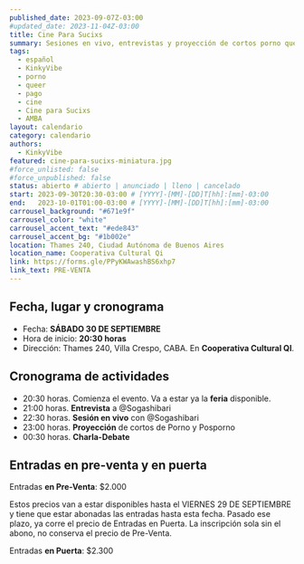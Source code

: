 ```yaml
---
published_date: 2023-09-07Z-03:00
#updated_date: 2023-11-04Z-03:00
title: Cine Para Sucixs
summary: Sesiones en vivo, entrevistas y proyección de cortos porno queer-lgtb. Venite a ver cine sucio y mojarte con nosotres.
tags:
  - español
  - KinkyVibe
  - porno
  - queer
  - pago
  - cine
  - Cine para Sucixs
  - AMBA
layout: calendario
category: calendario
authors:
  - KinkyVibe
featured: cine-para-sucixs-miniatura.jpg
#force_unlisted: false
#force_unpublished: false
status: abierto # abierto | anunciado | lleno | cancelado
start: 2023-09-30T20:30-03:00 # [YYYY]-[MM]-[DD]T[hh]:[mm]-03:00
end:   2023-10-01T01:00-03:00 # [YYYY]-[MM]-[DD]T[hh]:[mm]-03:00
carrousel_background: "#671e9f"
carrousel_color: "white"
carrousel_accent_text: "#ede843"
carrousel_accent_bg: "#1b002e"
location: Thames 240, Ciudad Autónoma de Buenos Aires
location_name: Cooperativa Cultural Qi
link: https://forms.gle/PPyKWAwashBS6xhp7
link_text: PRE-VENTA
---
```


<!-- <div class="col-2"> -->
<!-- <img src="{pag1}" alt="" /> -->
<!-- <img src="{pag2}" alt="" /> -->
<!-- </div> -->

## Fecha, lugar y cronograma ##

- Fecha: **SÁBADO 30 DE SEPTIEMBRE**
- Hora de inicio:  **20:30 horas**
- Dirección:  Thames 240, Villa Crespo, CABA. En **Cooperativa Cultural QI**.

## Cronograma de actividades ##

- 20:30 horas. Comienza el evento. Va a estar ya la **feria** disponible.
- 21:00 horas. **Entrevista** a @Sogashibari
- 22:30 horas. **Sesión en vivo** con @Sogashibari
- 23:00 horas. **Proyección** de cortos de Porno y Posporno 
- 00:30 horas. **Charla-Debate**


## Entradas en pre-venta y en puerta ##  

Entradas **en Pre-Venta**: $2.000

Estos precios van a estar disponibles hasta el VIERNES 29 DE SEPTIEMBRE y tiene que estar abonadas las entradas hasta esta fecha. Pasado ese plazo, ya corre el precio de Entradas en Puerta. La inscripción sola sin el abono, no conserva el precio de Pre-Venta.

Entradas **en Puerta**: $2.300

<style>
    a {
      color: #222;
      /* text-decoration: none; */
      text-decoration-color: var(--1);
    }
</style>
